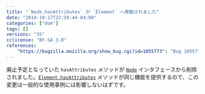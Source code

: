 ```yaml
---
title: "`Node.hasAttributes` が `Element` へ移動されました"
date: "2014-10-17T22:50:44-04:00"
categories: ["dom"]
tags: []
versions: "35"
cclicense: "BY-SA 3.0"
references:
    "https://bugzilla.mozilla.org/show_bug.cgi?id=1055773": "Bug 1055773 – Move hasAttributes() to Element"
---
```

廃止予定となっていた `hasAttributes` メソッドが [`Node`](https://developer.mozilla.org/ja/docs/Web/API/Node) インタフェースから削除されました。[`Element.hasAttributes`](https://developer.mozilla.org/ja/docs/Web/API/Element.hasAttributes) メソッドが同じ機能を提供するので、この変更は一般的な使用事例には影響しないはずです。
